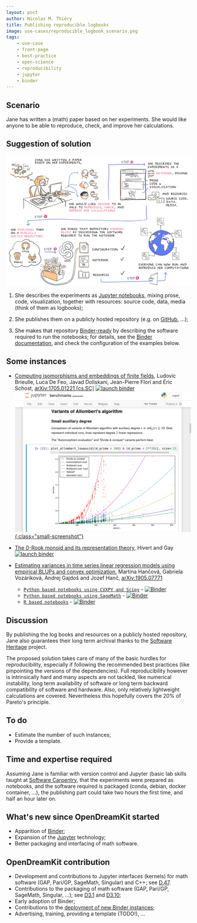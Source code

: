 ```yaml
---
layout: post
author: Nicolas M. Thiéry
title: Publishing reproducible logbooks
image: use-cases/reproducible_logbook_scenario.png
tags:
    - use-case
    - front-page
    - best-practice
    - open-science
    - reproducibility
    - jupyter
    - binder
---
```


## Scenario

Jane has written a (math) paper based on her experiments. She would
like anyone to be able to reproduce, check, and improve her calculations.

## Suggestion of solution

[ ![picture of the suggested solution](/public/images/use-cases/reproducible_logbook.png)](/public/images/use-cases/reproducible_logbook.png)


1.  She describes the experiments as [Jupyter notebooks](http://jupyter.org),
    mixing prose, code, visualization, together with resources: source
    code, data, media (think of them as logbooks);

2.  She publishes them on a publicly hosted repository
    (e.g. on [GitHub](https://github.com), ...);

3.  She makes that repository [Binder-ready](/tag/binder) by describing the
    software required to run the notebooks; for details, see the
    [Binder documentation](https://mybinder.readthedocs.io/en/latest/using.html#preparing-a-repository-for-binder),
    and check the configuration of the examples below.

## Some instances

- [Computing isomorphisms and embeddings of finite fields](https://github.com/defeo/ffisom),
  Ludovic Brieulle, Luca De Feo, Javad Doliskani, Jean-Pierre Flori and Éric Schost,
  [arXiv:1705.01221 [cs.SC]](https://arxiv.org/abs/1705.01221)
  [![launch binder](https://mybinder.org/badge_logo.svg)](https://mybinder.org/v2/gh/defeo/ffisom/master?filepath=notebooks)<br>
  [ ![a binder logbook screenshot](/public/images/use-cases/reproducible_logbook_example.png){:class="small-screenshot"} ](/public/images/use-cases/reproducible_logbook_example.png)

- [The 0-Rook monoid and its representation theory](https://github.com/hivert/Jupyter-Notebooks),
  Hivert and Gay
  [![launch binder](https://mybinder.org/badge_logo.svg)](https://mybinder.org/v2/gh/hivert/Jupyter-Notebooks/master?filepath=rook-0.ipynb)

- [Estimating variances in time series linear regression models using
  empirical BLUPs and convex
  optimization](https://github.com/fdslrm/EBLUP-NE), Martina Hančová,
  Gabriela Vozáriková, Andrej Gajdoš and Jozef Hanč,
  [arXiv:1905.07771](https://arxiv.org/abs/1905.07771)
  * [`Python based notebooks using CVXPY and Scipy`](https://mybinder.org/v2/gh/fdslrm/Binder-CVXPY/master?filepath=index.ipynb) - [![Binder](https://mybinder.org/badge_logo.svg)](https://mybinder.org/v2/gh/fdslrm/Binder-CVXPY/master?filepath=index.ipynb)
  * [`Python based notebooks using SageMath`](https://mybinder.org/v2/gh/fdslrm/Binder-Sage/master?filepath=index.ipynb) - [![Binder](https://mybinder.org/badge_logo.svg)](https://mybinder.org/v2/gh/fdslrm/Binder-Sage/master?filepath=index.ipynb)
  * [`R based notebooks`](https://mybinder.org/v2/gh/fdslrm/Binder-R/master?filepath=index.ipynb) - [![Binder](https://mybinder.org/badge_logo.svg)](https://mybinder.org/v2/gh/fdslrm/Binder-R/master?filepath=index.ipynb)
  


## Discussion

By publishing the log books and resources on a publicly hosted
repository, Jane also guarantees their long term archival thanks
to the [Software Heritage](http://softwareheritage.org/) project.

The proposed solution takes care of many of the basic hurdles for
reproducibility, especially if following the recommended best
practices (like pinpointing the versions of the dependencies). Full
reproducibility however is intrinsically hard and many aspects are not
tackled, like numerical instability, long term availability of
software or long term backward compatibility of software and hardware.
Also, only relatively lightweight calculations are covered.
Nevertheless this hopefully covers the 20% of Pareto's principle.

<!--  Bonus: make the paper itself active !-->
<!-- TODO: explore using e.g. [latexml](https://dlmf.nist.gov/LaTeXML/)+[thebe](https://github.com/minrk/thebelab)?.!-->
<!-- TODO: publicity, indexing, referencement !-->
<!-- If executing the examples requires a non-trivial install/build step,
also consider
[using a `Dockerfile`](http://mybinder.readthedocs.io/en/latest/dockerfile.html),
and auto-building the Docker image on <https://hub.docker.com/>. !-->

## To do

- Estimate the number of such instances;
- Provide a template.

## Time and expertise required

Assuming Jane is familiar with version control and Jupyter (basic lab
skills taught at [Software Carpentry](http://software-carpentry.org/),
that the experiments were prepared as notebooks, and the software
required is packaged (conda, debian, docker container, ...), the
publishing part could take two hours the first time, and half an hour
later on.

## What's new since OpenDreamKit started

- Apparition of [Binder](http://mybinder.org);
- Expansion of the [Jupyter](http://jupyter.org) technology;
- Better packaging and interfacing of math software.

## OpenDreamKit contribution

- Development and contributions to Jupyter interfaces (kernels) for
  math software (GAP, Pari/GP, SageMath, Singular) and C++;
  see [D.47](https://github.com/OpenDreamKit/OpenDreamKit/issues/96).
- Contributions to the packaging of math software (GAP, Pari/GP,
  SageMath, Singular, ...); see
  [D3.1](https://github.com/OpenDreamKit/OpenDreamKit/issues/58)
  and
  [D3.10](https://github.com/OpenDreamKit/OpenDreamKit/issues/59);
- Early adoption of Binder;
- Contributions to the
  [deployment of new Binder instances](https://github.com/OpenDreamKit/OpenDreamKit/issues/238);
- Advertising, training, providing a template (TODO!), ...

